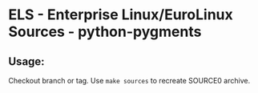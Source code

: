 # ELS - Enterprise Linux/EuroLinux Sources - python-pygments
 
## Usage:
  Checkout branch or tag. Use `make sources` to recreate  SOURCE0 archive.

